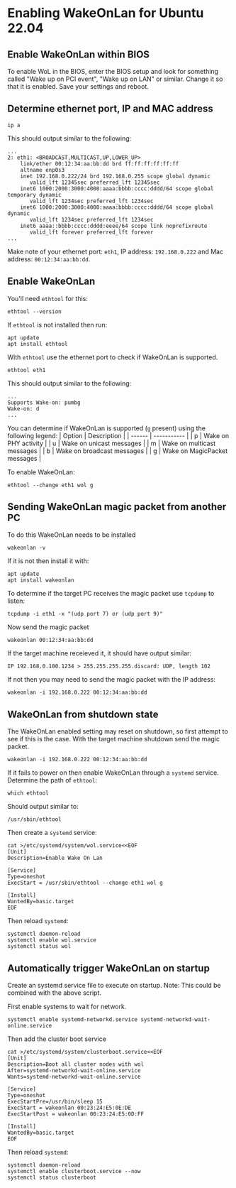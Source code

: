 # Enabling WakeOnLan for Ubuntu 22.04

## Enable WakeOnLan within BIOS
To enable WoL in the BIOS, enter the BIOS setup and look for something called "Wake up on PCI event", "Wake up on LAN" or similar. Change it so that it is enabled. Save your settings and reboot.

## Determine ethernet port, IP and MAC address
```
ip a
```

This should output similar to the following:
```
...
2: eth1: <BROADCAST,MULTICAST,UP,LOWER_UP>
    link/ether 00:12:34:aa:bb:dd brd ff:ff:ff:ff:ff:ff
    altname enp0s3
    inet 192.168.0.222/24 brd 192.168.0.255 scope global dynamic
       valid_lft 12345sec preferred_lft 12345sec
    inet6 1000:2000:3000:4000:aaaa:bbbb:cccc:dddd/64 scope global temporary dynamic
       valid_lft 1234sec preferred_lft 1234sec
    inet6 1000:2000:3000:4000:aaaa:bbbb:cccc:dddd/64 scope global dynamic
       valid_lft 1234sec preferred_lft 1234sec
    inet6 aaaa::bbbb:cccc:dddd:eeee/64 scope link noprefixroute
       valid_lft forever preferred_lft forever
...
```
Make note of your ethernet port: `eth1`, IP address: `192.168.0.222` and Mac address: `00:12:34:aa:bb:dd`.

## Enable WakeOnLan
You'll need `ethtool` for this:
```
ethtool --version
```
If `ethtool` is not installed then run:
```
apt update
apt install ethtool
```
With `ethtool` use the ethernet port to check if WakeOnLan is supported.
```
ethtool eth1
```
This should output similar to the following:
```
...
Supports Wake-on: pumbg
Wake-on: d
...
```
You can determine if WakeOnLan is supported (`g` present) using the following legend:
| Option | Description |
| ------ | ----------- |
| p      | Wake on PHY activity |
| u      | Wake on unicast messages |
| m      | Wake on multicast messages |
| b      | Wake on broadcast messages |
| g      | Wake on MagicPacket messages |

To enable WakeOnLan:
```
ethtool --change eth1 wol g
```

## Sending WakeOnLan magic packet from another PC
To do this WakeOnLan needs to be installed
```
wakeonlan -v
```
If it is not then install it with:
```
apt update
apt install wakeonlan
```
To determine if the target PC receives the magic packet use `tcpdump` to listen:
```
tcpdump -i eth1 -x "(udp port 7) or (udp port 9)"
```
Now send the magic packet
```
wakeonlan 00:12:34:aa:bb:dd
```
If the target machine receieved it, it should have output similar:
```
IP 192.168.0.100.1234 > 255.255.255.255.discard: UDP, length 102
```
If not then you may need to send the magic packet with the IP address:
```
wakeonlan -i 192.168.0.222 00:12:34:aa:bb:dd
```

## WakeOnLan from shutdown state
The WakeOnLan enabled setting may reset on shutdown, so first attempt to see if this is the case.
With the target machine shutdown send the magic packet.
```
wakeonlan -i 192.168.0.222 00:12:34:aa:bb:dd
```
If it fails to power on then enable WakeOnLan through a `systemd` service.
Determine the path of `ethtool`:
```
which ethtool
```
Should output similar to:
```
/usr/sbin/ethtool
```
Then create a `systemd` service:
```
cat >/etc/systemd/system/wol.service<<EOF
[Unit]
Description=Enable Wake On Lan

[Service]
Type=oneshot
ExecStart = /usr/sbin/ethtool --change eth1 wol g

[Install]
WantedBy=basic.target
EOF
```
Then reload `systemd`:
```
systemctl daemon-reload
systemctl enable wol.service
systemctl status wol
```

## Automatically trigger WakeOnLan on startup
Create an systemd service file to execute on startup. Note: This could be combined with the above script.

First enable systems to wait for network.
```
systemctl enable systemd-networkd.service systemd-networkd-wait-online.service
```

Then add the cluster boot service
```
cat >/etc/systemd/system/clusterboot.service<<EOF
[Unit]
Description=Boot all cluster nodes with wol
After=systemd-networkd-wait-online.service
Wants=systemd-networkd-wait-online.service

[Service]
Type=oneshot
ExecStartPre=/usr/bin/sleep 15
ExecStart = wakeonlan 00:23:24:E5:0E:DE
ExecStartPost = wakeonlan 00:23:24:E5:0D:FF

[Install]
WantedBy=basic.target
EOF
```
Then reload `systemd`:
```
systemctl daemon-reload
systemctl enable clusterboot.service --now
systemctl status clusterboot
```

